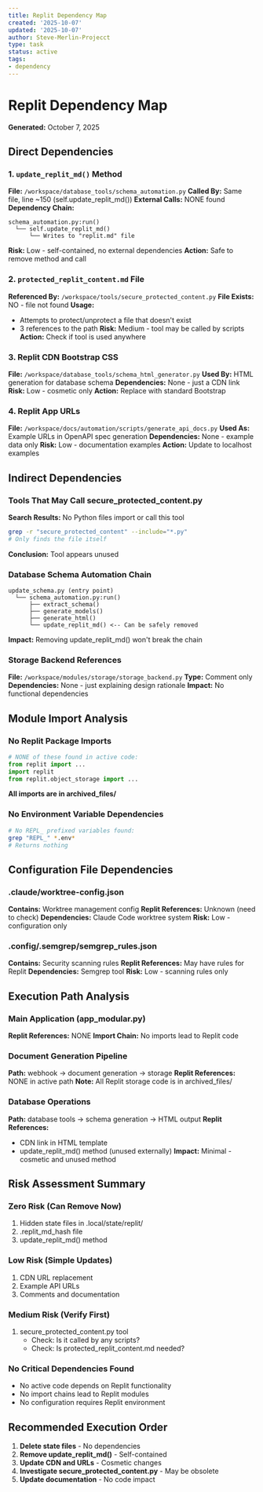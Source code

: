 ```yaml
---
title: Replit Dependency Map
created: '2025-10-07'
updated: '2025-10-07'
author: Steve-Merlin-Projecct
type: task
status: active
tags:
- dependency
---
```


# Replit Dependency Map
**Generated:** October 7, 2025

## Direct Dependencies

### 1. `update_replit_md()` Method
**File:** `/workspace/database_tools/schema_automation.py`
**Called By:** Same file, line ~150 (self.update_replit_md())
**External Calls:** NONE found
**Dependency Chain:**
```
schema_automation.py:run()
  └── self.update_replit_md()
      └── Writes to "replit.md" file
```
**Risk:** Low - self-contained, no external dependencies
**Action:** Safe to remove method and call

### 2. `protected_replit_content.md` File
**Referenced By:** `/workspace/tools/secure_protected_content.py`
**File Exists:** NO - file not found
**Usage:**
- Attempts to protect/unprotect a file that doesn't exist
- 3 references to the path
**Risk:** Medium - tool may be called by scripts
**Action:** Check if tool is used anywhere

### 3. Replit CDN Bootstrap CSS
**File:** `/workspace/database_tools/schema_html_generator.py`
**Used By:** HTML generation for database schema
**Dependencies:** None - just a CDN link
**Risk:** Low - cosmetic only
**Action:** Replace with standard Bootstrap

### 4. Replit App URLs
**File:** `/workspace/docs/automation/scripts/generate_api_docs.py`
**Used As:** Example URLs in OpenAPI spec generation
**Dependencies:** None - example data only
**Risk:** Low - documentation examples
**Action:** Update to localhost examples

## Indirect Dependencies

### Tools That May Call secure_protected_content.py
**Search Results:** No Python files import or call this tool
```bash
grep -r "secure_protected_content" --include="*.py"
# Only finds the file itself
```
**Conclusion:** Tool appears unused

### Database Schema Automation Chain
```
update_schema.py (entry point)
  └── schema_automation.py:run()
      ├── extract_schema()
      ├── generate_models()
      ├── generate_html()
      └── update_replit_md() <-- Can be safely removed
```
**Impact:** Removing update_replit_md() won't break the chain

### Storage Backend References
**File:** `/workspace/modules/storage/storage_backend.py`
**Type:** Comment only
**Dependencies:** None - just explaining design rationale
**Impact:** No functional dependencies

## Module Import Analysis

### No Replit Package Imports
```python
# NONE of these found in active code:
from replit import ...
import replit
from replit.object_storage import ...
```
**All imports are in archived_files/**

### No Environment Variable Dependencies
```bash
# No REPL_ prefixed variables found:
grep "REPL_" *.env*
# Returns nothing
```

## Configuration File Dependencies

### .claude/worktree-config.json
**Contains:** Worktree management config
**Replit References:** Unknown (need to check)
**Dependencies:** Claude Code worktree system
**Risk:** Low - configuration only

### .config/.semgrep/semgrep_rules.json
**Contains:** Security scanning rules
**Replit References:** May have rules for Replit
**Dependencies:** Semgrep tool
**Risk:** Low - scanning rules only

## Execution Path Analysis

### Main Application (app_modular.py)
**Replit References:** NONE
**Import Chain:** No imports lead to Replit code

### Document Generation Pipeline
**Path:** webhook → document generation → storage
**Replit References:** NONE in active path
**Note:** All Replit storage code is in archived_files/

### Database Operations
**Path:** database tools → schema generation → HTML output
**Replit References:**
- CDN link in HTML template
- update_replit_md() method (unused externally)
**Impact:** Minimal - cosmetic and unused method

## Risk Assessment Summary

### Zero Risk (Can Remove Now)
1. Hidden state files in .local/state/replit/
2. .replit_md_hash file
3. update_replit_md() method

### Low Risk (Simple Updates)
1. CDN URL replacement
2. Example API URLs
3. Comments and documentation

### Medium Risk (Verify First)
1. secure_protected_content.py tool
   - Check: Is it called by any scripts?
   - Check: Is protected_replit_content.md needed?

### No Critical Dependencies Found
- No active code depends on Replit functionality
- No import chains lead to Replit modules
- No configuration requires Replit environment

## Recommended Execution Order

1. **Delete state files** - No dependencies
2. **Remove update_replit_md()** - Self-contained
3. **Update CDN and URLs** - Cosmetic changes
4. **Investigate secure_protected_content.py** - May be obsolete
5. **Update documentation** - No code impact
